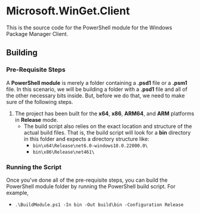 # Microsoft.WinGet.Client

This is the source code for the PowerShell module for the Windows Package Manager Client.

## Building
### Pre-Requisite Steps

A **PowerShell module** is merely a folder containing a **.psd1** file or a
**.psm1** file. In this scenario, we will be building a folder with a **.psd1**
file and all of the other necessary bits inside. But, before we do that, we need
to make sure of the following steps.

1. The project has been built for the **x64**, **x86**, **ARM64**, and **ARM**
   platforms in **Release** mode.
   - The build script also relies on the exact location and structure of the
     actual build files. That is, the build script will look for a **bin**
     directory in this folder and expects a directory structure like:
     - `bin\x64\Release\net6.0-windows10.0.22000.0\`
     - `bin\x86\Release\net461\`

### Running the Script
Once you've done all of the pre-requisite steps, you can build the PowerShell
module folder by running the PowerShell build script. For example,

- `.\BuildModule.ps1 -In bin -Out build\bin -Configuration Release`
